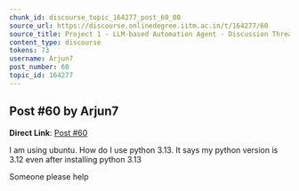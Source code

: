 ```yaml
---
chunk_id: discourse_topic_164277_post_60_00
source_url: https://discourse.onlinedegree.iitm.ac.in/t/164277/60
source_title: Project 1 - LLM-based Automation Agent - Discussion Thread [TDS Jan 2025]
content_type: discourse
tokens: 73
username: Arjun7
post_number: 60
topic_id: 164277
---
```


## Post #60 by Arjun7

**Direct Link**: [Post #60](https://discourse.onlinedegree.iitm.ac.in/t/164277/60)

I am using ubuntu. How do I use python 3.13. It says my python version is 3.12 even after installing python 3.13

Someone please help
